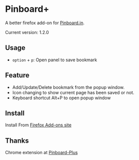 Pinboard+
=========

A better firefox add-on for [Pinboard.in](http://pinboard.in).

Current version: 1.2.0

Usage
-----

* `option` + `p`: Open panel to save bookmark

Feature
-------

* Add/Update/Delete bookmark from the popup window.
* Icon changing to show current page has been saved or not.
* Keyboard shortcut Alt+P to open popup window

Install
-------

Install From [Firefox Add-ons site](https://addons.mozilla.org/en-US/firefox/addon/pinboard-plus/)

Thanks
------

Chrome extension at [Pinboard-Plus](https://github.com/clvrobj/Pinboard-Plus)
